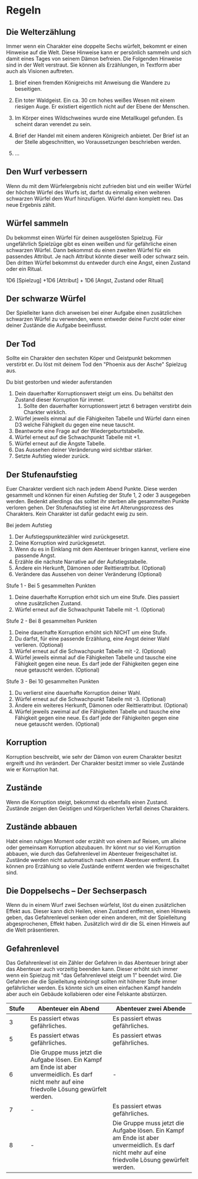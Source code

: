 # Regeln

## Die Welterzählung

Immer wenn ein Charakter eine doppelte Sechs würfelt, bekommt er einen Hinweise auf die Welt. Diese Hinweise kann er persönlich sammeln und sich damit eines Tages von seinem Dämon befreien. Die Folgenden Hinweise sind in der Welt verstraut. Sie können als Erzählungen, in Textform aber auch als Visionen auftreten.

1. Brief einen fremden Königreichs mit Anweisung die Wandere zu beseitigen.

2. Ein toter Waldgeist. Ein ca. 30 cm hohes weißes Wesen mit einem riesigen Auge. Er existiert eigentlich nicht auf der Ebene der Menschen.

3. Im Körper eines Wildschweines wurde eine Metallkugel gefunden. Es scheint daran verendet zu sein.

4. Brief der Handel mit einem anderen Königreich anbietet. Der Brief ist an der Stelle abgeschnitten, wo Voraussetzungen beschrieben werden.

5. …


## Den Wurf verbessern

Wenn du mit dem Würfelergebnis nicht zufrieden bist und ein weißer Würfel der höchste Würfel des Wurfs ist, darfst du einmalig einen weiteren schwarzen Würfel dem Wurf hinzufügen. Würfel dann komplett neu. Das neue Ergebnis zählt.

## Würfel sammeln

Du bekommst einen Würfel für deinen ausgelösten Spielzug. Für ungefährlich Spielzüge gibt es einen weißen und für gefährliche einen schwarzen Würfel. Dann bekommst du einen zweiten Würfel für ein passendes Attribut. Je nach Attribut könnte dieser weiß oder schwarz sein. Den dritten Würfel bekommst du entweder durch eine Angst, einen Zustand oder ein Ritual.

1D6 [Spielzug] +1D6 [Attribut] + 1D6 [Angst, Zustand oder Ritual]

## Der schwarze Würfel

Der Spielleiter kann dich anweisen bei einer Aufgabe einen zusätzlichen schwarzen Würfel zu verwenden, wenn entweder deine Furcht oder einer deiner Zustände die Aufgabe beeinflusst.

## Der Tod

Sollte ein Charakter den sechsten Köper und Geistpunkt bekommen verstirbt er. Du löst mit deinem Tod den "Phoenix aus der Asche" Spielzug aus.

Du bist gestorben und wieder auferstanden

1. Dein dauerhafter Korruptionswert steigt um eins. Du behältst den Zustand dieser Korruption für immer.
   1. Sollte den dauerhafter korruptionswert jetzt 6 betragen verstirbt dein Charkter wirklich.
2. Würfel jeweils einmal auf die Fähigkeiten Tabelle und Würfel dann einen D3 welche Fähigkeit du gegen eine neue tauscht.
3. Beantworte eine Frage auf der Wiedergeburtstabelle.
4. Würfel erneut auf die Schwachpunkt Tabelle mit +1.
5. Würfel erneut auf die Ängste Tabelle.
6. Das Aussehen deiner Veränderung wird sichtbar stärker.
7. Setzte Aufstieg wieder zurück.

## Der Stufenaufstieg

Euer Charakter verdient sich nach jedem Abend Punkte. Diese werden gesammelt und können für einen Aufstieg der Stufe 1, 2 oder 3 ausgegeben werden. Bedenkt allerdings das solltet ihr sterben alle gesammelten Punkte verloren gehen. Der Stufenaufstieg ist eine Art Alterungsprozess des Charakters. Kein Charakter ist dafür gedacht ewig zu sein. 

Bei jedem Aufstieg

1. Der Aufstiegspunktezähler wird zurückgesetzt.
2. Deine Korruption wird zurückgesetzt. 
3. Wenn du es in Einklang mit dem Abenteuer bringen kannst, verliere eine passende Angst.
4. Erzähle die nächste Narrative auf der Aufstiegstabelle.
5. Ändere ein Herkunft, Dämonen oder Reittierattribut. (Optional)
6. Verändere das Aussehen von deiner Veränderung (Optional)

Stufe 1 - Bei 5 gesammelten Punkten

1. Deine dauerhafte Korruption erhöt sich um eine Stufe. Dies passiert ohne zusätzlichen Zustand.
2. Würfel erneut auf die Schwachpunkt Tabelle mit -1. (Optional)

Stufe 2 - Bei 8 gesammelten Punkten

1. Deine dauerhafte Korruption erhöht sich NICHT um eine Stufe.
2. Du darfst, für eine passende Erzählung, eine Angst deiner Wahl verlieren. (Optional)
3. Würfel erneut auf die Schwachpunkt Tabelle mit -2. (Optional)
4. Würfel jeweils einmal auf die Fähigkeiten Tabelle und tausche eine Fähigkeit gegen eine neue. Es darf jede der Fähigkeiten gegen eine neue getauscht werden. (Optional)

Stufe 3 - Bei 10 gesammelten Punkten

1. Du verlierst eine dauerhafte Korruption deiner Wahl.
2. Würfel erneut auf die Schwachpunkt Tabelle mit -3. (Optional)
3. Ändere ein weiteres Herkunft, Dämonen oder Reittierattribut. (Optional)
4. Würfel jeweils zweimal auf die Fähigkeiten Tabelle und tausche eine Fähigkeit gegen eine neue. Es darf jede der Fähigkeiten gegen eine neue getauscht werden. (Optional)

## Korruption

Korruption beschreibt, wie sehr der Dämon von eurem Charakter besitzt ergreift und ihn verändert. Der Charakter besitzt immer so viele Zustände wie er Korruption hat.

## Zustände

Wenn die Korruption steigt, bekommst du ebenfalls einen Zustand. Zustände zeigen den Geistigen und Körperlichen Verfall deines Charakters.

## Zustände abbauen

Habt einen ruhigen Moment oder erzählt von einem auf Reisen, um alleine oder gemeinsam Korruption abzubauen. Ihr könnt nur so viel Korruption abbauen, wie durch das Gefahrenlevel im Abenteuer freigeschaltet ist. Zustände werden nicht automatisch nach einem Abenteuer entfernt. Es können pro Erzählung so viele Zustände entfernt werden wie freigeschaltet sind.

## Die Doppelsechs – Der Sechserpasch

Wenn du in einem Wurf zwei Sechsen würfelst, löst du einen zusätzlichen Effekt aus. Dieser kann dich Heilen, einen Zustand entfernen, einen Hinweis geben, das Gefahrenlevel senken oder einen anderen, mit der Spielleitung abgesprochenen, Effekt haben. Zusätzlich wird dir die SL einen Hinweis auf die Welt präsentieren.

## Gefahrenlevel

Das Gefahrenlevel ist ein Zähler der Gefahren in das Abenteuer bringt aber das Abenteuer auch vorzeitig beenden kann. Dieser erhöht sich immer wenn ein Spielzug mit "das Gefahrenlevel steigt um 1" beendet wird. Die Gefahren die die Spielleitung einbringt sollten mit höherer Stufe immer gefährlicher werden. Es könnte sich um einen einfachen Kampf handeln aber auch ein Gebäude kollabieren oder eine Felskante abstürzen.

| Stufe | Abenteuer ein Abend                                          | Abenteuer zwei Abende                                        |
| ----- | ------------------------------------------------------------ | ------------------------------------------------------------ |
| 3     | Es passiert etwas gefährliches.                              | Es passiert etwas gefährliches.                              |
| 5     | Es passiert etwas gefährliches.                              | Es passiert etwas gefährliches.                              |
| 6     | Die Gruppe muss jetzt die Aufgabe lösen. Ein Kampf am Ende ist aber unvermeidlich. Es darf nicht mehr auf eine friedvolle Lösung gewürfelt werden. | -                                                            |
| 7     | -                                                            | Es passiert etwas gefährliches.                              |
| 8     | -                                                            | Die Gruppe muss jetzt die Aufgabe lösen. Ein Kampf am Ende ist aber unvermeidlich. Es darf nicht mehr auf eine friedvolle Lösung gewürfelt werden. |

